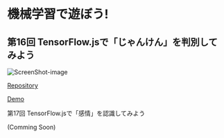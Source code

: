 # 機械学習で遊ぼう!

## 第16回 TensorFlow.jsで「じゃんけん」を判別してみよう

![ScreenShot-image](https://raw.githubusercontent.com/PonDad/manatee/master/1_sign_language_digits_classification-master/nodejs/static/img/Screenshot.png)

[Repository](https://github.com/PonDad/manatee/tree/master/1_sign_language_digits_classification-master)

[Demo](https://dashboard.heroku.com/apps/sign-language-digits-tfjs)

第17回 TensorFlow.jsで「感情」を認識してみよう

(Comming Soon)
